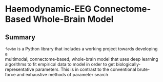 Haemodynamic-EEG Connectome-Based Whole-Brain Model
===================================================

Summary
-------

``fewbm`` is a Python library that includes a working project towards developing a  
multimodal, connectome-based, whole-brain model that uses deep learning algorithms
to fit empirical data to model in order to get biologically-representative 
parameters. This is in contrast to the conventional brute-force and exhaustive 
methods of parameter search

